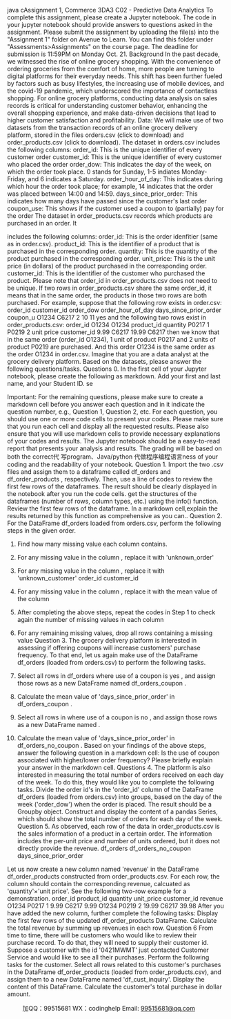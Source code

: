 java cAssignment 1, Commerce 3DA3 C02 - Predictive Data Analytics
To complete this assignment, please create a Jupyter notebook. The code in your jupyter notebook should provide answers to questions asked in the assignment. Please submit the assignment by uploading the file(s) into the "Assignment 1" folder on Avenue to Learn. You can find this folder under "Assessments>Assignments" on the course page. The deadline for submission is 11:59PM on Monday Oct. 21.
Background
In the past decade, we witnessed the rise of online grocery shopping. With the convenience of ordering groceries from the comfort of home, more people are turning to digital platforms for their everyday needs. This shift has been further fueled by factors such as busy lifestyles, the increasing use of mobile devices, and the covid-19 pandemic, which underscored the importance of contactless shopping.
For online grocery platforms, conducting data analysis on sales records is critical for understanding customer behavior, enhancing the overall shopping experience, and make data-driven decisions that lead to higher customer satisfaction and profitability.
Data: We will make use of two datasets from the transaction records of an online grocery delivery platform, stored in the files orders.csv (click to download) and order_products.csv (click to download).
The dataset in orders.csv includes the following columns:
order_id: This is the unique identifier of every customer order
customer_id: This is the unique identifier of every customer who placed the order order_dow: This indicates the day of the week, on which the order took place. 0 stands for Sunday, 1-5 indiates Monday-Friday, and 6 indicates a Saturday. order_hour_of_day: This indicates during which hour the order took place; for example, 14 indicates that the order was placed between 14:00 and 14:59. days_since_prior_order: This indicates how many days have passed since the customer's last order
coupon_use: This shows if the customer used a coupon to (partially) pay for the order
The dataset in order_products.csv records which products are purchased in an order. It

 includes the following columns:
order_id: This is the order idenfitier (same as in order.csv).
product_id: This is the identifier of a product that is purchased in the corresponding order.
quantity: This is the quantity of the product purchased in the corresponding order. unit_price: This is the unit price (in dollars) of the product purchased in the corresponding order.
customer_id: This is the identifier of the customer who purchased the product.
Please note that order_id in order_products.csv does not need to be unique. If two rows in order_products.csv share the same order_id, it means that in the same order, the products in those two rows are both purchased.
For example, suppose that the following row exists in order.csv:
order_id customer_id order_dow order_hour_of_day days_since_prior_order coupon_u
O1234 C6217 2 10 11 yes and the following two rows exist in order_products.csv:
         order_id
O1234
O1234
product_id quantity
P0217 1
P0219 2
unit price customer_id
9.99 C6217
19.99 C6217
         then we know that in the same order (order_id O1234), 1 unit of product P0217 and 2 units of product P0219 are purchased. And this order O1234 is the same order as the order O1234 in order.csv.
Imagine that you are a data analyst at the grocery delivery platform. Based on the datasets, please answer the following questions/tasks.
Questions 0.
In the first cell of your Jupyter notebook, please create the following as markdown. Add your first and last name, and your Student ID.
se

  Important: For the remaining questions, please make sure to create a markdown cell before you answer each question and in it indicate the question number, e.g., Question 1, Question 2, etc.
For each question, you should use one or more code cells to present your codes. Please make sure that you run each cell and display all the requested results. Please also ensure that you will use markdown cells to provide necessary explanations of your codes and results.
The Jupyter notebook should be a easy-to-read report that presents your analysis and results. The grading will be based on both the correct代 写program、Java/python
代做程序编程语言ness of your coding and the readability of your notebook.
Question 1.
Import the two .csv files and assign them to a dataframe called df_orders and df_order_products , respectively. Then,
use a line of codes to review the first few rows of the dataframes. The result should be clearly displayed in the notebook after you run the code cells.
get the structures of the dataframes (number of rows, column types, etc.) using the
info() function. Review the first few rows of the dataframe.
In a markdown cell,explain the results returned by this function as comprehensive as you
can..
Question 2.
For the DataFrame df_orders loaded from orders.csv, perform the following steps in the given order.
1. Find how many missing value each column contains.
2. For any missing value in the column   , replace it with 'unknown_order'
3. For any missing value in the column   , replace it with
     'unknown_customer'
order_id
customer_id

 4. For any missing value in the column   , replace it with the mean value of the column
5. After completing the above steps, repeat the codes in Step 1 to check again the number of missing values in each column
6. For any remaining missing values, drop all rows containing a missing value
Question 3.
The grocery delivery platform is interested in assessing if offering coupons will increase customers' purchase frequency. To that end, let us again make use of the DataFrame
df_orders (loaded from orders.csv) to perform the following tasks.
1. Select all rows in df_orders where use of a coupon is yes , and assign those rows as a new DataFrame named df_orders_coupon .
2. Calculate the mean value of 'days_since_prior_order' in df_orders_coupon .
3. Select all rows in where use of a coupon is no , and assign those rows
as a new DataFrame named .
4. Calculate the mean value of 'days_since_prior_order' in df_orders_no_coupon .
Based on your findings of the above steps, answer the following question in a markdown cell:
Is the use of coupon associated with higher/lower order frequency? Please briefly explain your answer in the markdown cell.
Questions 4.
The platform is also interested in measuring the total number of orders received on each day of the week. To do this, they would like you to complete the following tasks.
Divide the order id's in the 'order_id' column of the DataFrame df_orders (loaded from orders.csv) into groups, based on the day of the week ('order_dow') when the order is placed. The result should be a Groupby object.
Construct and display the content of a pandas Series, which should show the total number of orders for each day of the week.
Question 5.
As observed, each row of the data in order_products.csv is the sales information of a product in a certain order. The information includes the per-unit price and number of units ordered, but it does not directly provide the revenue.
     df_orders
 df_orders_no_coupon
   days_since_prior_order

 Let us now create a new column named 'revenue' in the DataFrame df_order_products constructed from order_products.csv. For each row, the
column should contain the corresponding revenue, calcuated as 'quantity'×'unit price'. See the following two-row example for a demonstration.
order_id product_id quantity unit_price customer_id revenue
O1234 P0217 1 9.99 C6217 9.99
O1234 P0219 2 19.99 C6217 39.98
After you have added the new column, further complete the following tasks:
Display the first few rows of the updated df_order_products DataFrame. Calculate the total revenue by summing up revenues in each row.
Question 6
From time to time, there will be customers who would like to review their purchase record. To do that, they will need to supply their customer id.
Suppose a customer with the id '0421MWMT' just contacted Customer Service and would like to see all their purchases. Perform the following tasks for the customer.
Select all rows related to this customer's purchases in the DataFrame df_order_products (loaded from order_products.csv), and assign them to a
new DataFrame named 'df_cust_inquiry'. Display the content of this DataFrame. Calculate the customer's total purchase in dollar amount.
              
         
加QQ：99515681  WX：codinghelp  Email: 99515681@qq.com
